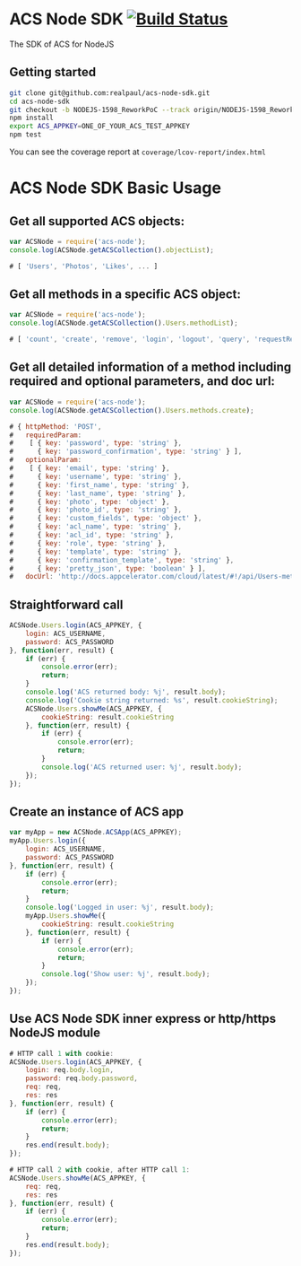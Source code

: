 # ACS Node SDK [![Build Status](https://travis-ci.org/realpaul/acs-node-sdk.svg)](https://travis-ci.org/realpaul/acs-node-sdk)

The SDK of ACS for NodeJS

## Getting started

```bash
git clone git@github.com:realpaul/acs-node-sdk.git
cd acs-node-sdk
git checkout -b NODEJS-1598_ReworkPoC --track origin/NODEJS-1598_ReworkPoC
npm install
export ACS_APPKEY=ONE_OF_YOUR_ACS_TEST_APPKEY
npm test
```
You can see the coverage report at `coverage/lcov-report/index.html`

# ACS Node SDK Basic Usage
## Get all supported ACS objects:
```javascript
var ACSNode = require('acs-node');
console.log(ACSNode.getACSCollection().objectList);

# [ 'Users', 'Photos', 'Likes', ... ]
```

## Get all methods in a specific ACS object: 
```javascript
var ACSNode = require('acs-node');
console.log(ACSNode.getACSCollection().Users.methodList);

# [ 'count', 'create', 'remove', 'login', 'logout', 'query', 'requestResetPassword', 'resendConfirmation', 'search', 'show', 'showMe', 'update' ]
```

## Get all detailed information of a method including required and optional parameters, and doc url:
```javascript
var ACSNode = require('acs-node');
console.log(ACSNode.getACSCollection().Users.methods.create);

# { httpMethod: 'POST',
#   requiredParam: 
#    [ { key: 'password', type: 'string' },
#      { key: 'password_confirmation', type: 'string' } ],
#   optionalParam: 
#    [ { key: 'email', type: 'string' },
#      { key: 'username', type: 'string' },
#      { key: 'first_name', type: 'string' },
#      { key: 'last_name', type: 'string' },
#      { key: 'photo', type: 'object' },
#      { key: 'photo_id', type: 'string' },
#      { key: 'custom_fields', type: 'object' },
#      { key: 'acl_name', type: 'string' },
#      { key: 'acl_id', type: 'string' },
#      { key: 'role', type: 'string' },
#      { key: 'template', type: 'string' },
#      { key: 'confirmation_template', type: 'string' },
#      { key: 'pretty_json', type: 'boolean' } ],
#   docUrl: 'http://docs.appcelerator.com/cloud/latest/#!/api/Users-method-create' }
```

## Straightforward call
```javascript
ACSNode.Users.login(ACS_APPKEY, {
    login: ACS_USERNAME,
    password: ACS_PASSWORD
}, function(err, result) {
    if (err) {
        console.error(err);
        return;
    }
    console.log('ACS returned body: %j', result.body);
    console.log('Cookie string returned: %s', result.cookieString);
    ACSNode.Users.showMe(ACS_APPKEY, {
        cookieString: result.cookieString
    }, function(err, result) {
        if (err) {
            console.error(err);
            return;
        }
        console.log('ACS returned user: %j', result.body);
    });
});
```

## Create an instance of ACS app
```javascript
var myApp = new ACSNode.ACSApp(ACS_APPKEY);
myApp.Users.login({
    login: ACS_USERNAME,
    password: ACS_PASSWORD
}, function(err, result) {
    if (err) {
        console.error(err);
        return;
    }
    console.log('Logged in user: %j', result.body);
    myApp.Users.showMe({
        cookieString: result.cookieString
    }, function(err, result) {
        if (err) {
            console.error(err);
            return;
        }
        console.log('Show user: %j', result.body);
    });
});
```

## Use ACS Node SDK inner express or http/https NodeJS module
```javascript
# HTTP call 1 with cookie:
ACSNode.Users.login(ACS_APPKEY, {
    login: req.body.login,
    password: req.body.password,
    req: req,
    res: res
}, function(err, result) {
    if (err) {
        console.error(err);
        return;
    }
    res.end(result.body);
});

# HTTP call 2 with cookie, after HTTP call 1:
ACSNode.Users.showMe(ACS_APPKEY, {
    req: req,
    res: res
}, function(err, result) {
    if (err) {
        console.error(err);
        return;
    }
    res.end(result.body);
});
```